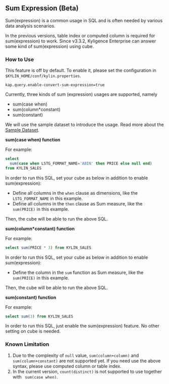 ## Sum Expression (Beta)

Sum(expression) is a common usage in SQL and is often needed by various data analysis scenarios.

In the previous versions, table index or computed column is required for sum(expression) to work. Since v3.3.2, Kyligence Enterprise can answer some kind of sum(expression) using cube.

### How to Use

This feature is off by default. To enable it, please set the configuration in `$KYLIN_HOME/conf/kylin.properties`.

```properties
kap.query.enable-convert-sum-expression=true
```

Currently, three kinds of sum (expression) usages are supported, namely

- sum(case when)
- sum(column*constant)
- sum(constant)

We will use the sample dataset to introduce the usage. Read more about the [Sample Dataset](../../../appendix/sample_dataset.en.md).



**sum(case when) function**

For example:

```sql
select
  sum(case when LSTG_FORMAT_NAME='ABIN' then PRICE else null end)
from KYLIN_SALES
```

In order to run this SQL, set your cube as below in addition to enable sum(expression):

- Define all columns in the `when` clause as dimensions, like the `LSTG_FORMAT_NAME` in this example.
- Define all columns in the `then` clause as Sum measure, like the `sum(PRICE)` in this example.

Then, the cube will be able to run the above SQL.



**sum(column*constant) function**

For example:

```sql
select sum(PRICE * 3) from KYLIN_SALES
```

In order to run this SQL, set your cube as below in addition to enable sum(expression):

- Define the column in the `sum` function as Sum measure, like the `sum(PRICE)` in this example.

Then, the cube will be able to run the above SQL.



**sum(constant) function**

For example:

```sql
select sum(3) from KYLIN_SALES
```

In order to run this SQL, just enable the sum(expression) feature. No other setting on cube is needed.




### Known Limitation

1. Due to the complexity of `null` value, `sum(column+column)` and `sum(column+constant)` are not supported yet. If you need use the above syntax, please use computed column or table index.
2. In the current version, `count(distinct)` is not supported to use together with ` sum(case when)`.

